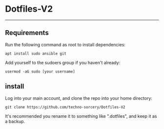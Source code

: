 # Dotfiles-V2
---
## Requirements
Run the following command as root to install dependencies:

    apt install sudo ansible git

Add yourself to the sudoers group if you haven't already:

    usermod -aG sudo [your username]

## install  

Log into your main account, and clone the repo into your home directory:

    git clone https://github.com/techno-sorcery/Dotfiles-V2

It's recommended you rename it to something like ".dotfiles", and keep it as a backup.
